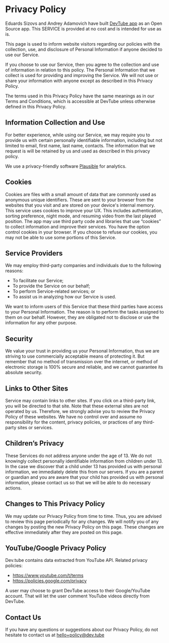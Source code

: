 # Privacy Policy

Eduards Sizovs and Andrey Adamovich have built [DevTube app](https://dev.tube) as an Open Source app. This SERVICE is provided at no cost and is intended for use as is.

This page is used to inform website visitors regarding our policies with the collection, use, and disclosure of Personal Information if anyone decided to use our Service.

If you choose to use our Service, then you agree to the collection and use of information in relation to this policy. The Personal Information that we collect is used for providing and improving the Service. We will not use or share your information with anyone except as described in this Privacy Policy.

The terms used in this Privacy Policy have the same meanings as in our Terms and Conditions, which is accessible at DevTube unless otherwise defined in this Privacy Policy.

## Information Collection and Use

For better experience, while using our Service, we may require you to provide us with certain personally identifiable information, including but not limited to email, first name, last name, contacts. The information that we request is will be retained by us and used as described in this privacy policy.

We use a privacy-friendly software [Plausible](https://plausible.io) for analytics.

## Cookies
Cookies are files with a small amount of data that are commonly used as anonymous unique identifiers. These are sent to your browser from the websites that you visit and are stored on your device's internal memory. This service uses cookies to improve your UX. This includes authentication, sorting preference, night mode, and resuming video from the last played position. The app may use third party code and libraries that use “cookies” to collect information and improve their services. You have the option control cookies in your browser. If you choose to refuse our cookies, you may not be able to use some portions of this Service.

## Service Providers

We may employ third-party companies and individuals due to the following reasons:

- To facilitate our Service;
- To provide the Service on our behalf;
- To perform Service-related services; or
- To assist us in analyzing how our Service is used.

We want to inform users of this Service that these third parties have access to your Personal Information. The reason is to perform the tasks assigned to them on our behalf. However, they are obligated not to disclose or use the information for any other purpose.

## Security

We value your trust in providing us your Personal Information, thus we are striving to use commercially acceptable means of protecting it. But remember that no method of transmission over the internet, or method of electronic storage is 100% secure and reliable, and we cannot guarantee its absolute security.

##  Links to Other Sites

Service may contain links to other sites. If you click on a third-party link, you will be directed to that site. Note that these external sites are not operated by us. Therefore, we strongly advise you to review the Privacy Policy of these websites. We have no control over and assume no responsibility for the content, privacy policies, or practices of any third-party sites or services.

## Children’s Privacy

These Services do not address anyone under the age of 13. We do not knowingly collect personally identifiable information from children under 13. In the case we discover that a child under 13 has provided us with personal information, we immediately delete this from our servers. If you are a parent or guardian and you are aware that your child has provided us with personal information, please contact us so that we will be able to do necessary actions.

## Changes to This Privacy Policy

We may update our Privacy Policy from time to time. Thus, you are advised to review this page periodically for any changes. We will notify you of any changes by posting the new Privacy Policy on this page. These changes are effective immediately after they are posted on this page.

## YouTube/Google Privacy Policy

Dev.tube contains data extracted from YouTube API. Related privacy policies:

- https://www.youtube.com/t/terms
- https://policies.google.com/privacy

A user may choose to grant DevTube access to their Google/YouTube account. That will let the user comment YouTube videos directly from DevTube.

## Contact Us

If you have any questions or suggestions about our Privacy Policy, do not hesitate to contact us at hello+policy@dev.tube

  
